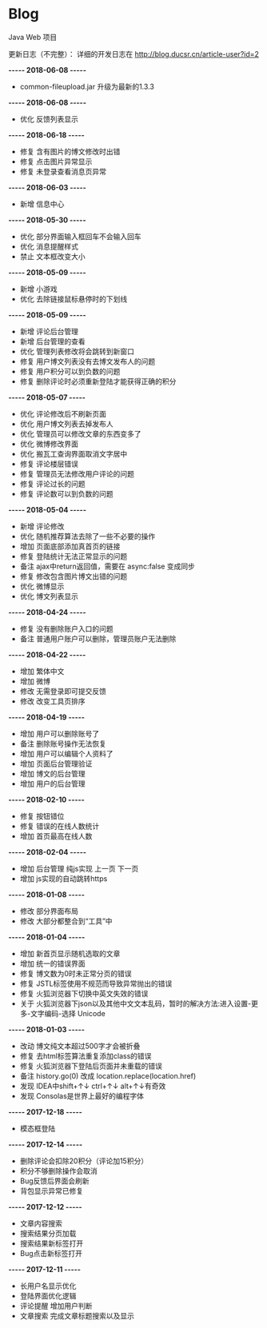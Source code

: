 # Blog
Java Web 项目

更新日志（不完整）：
详细的开发日志在 http://blog.ducsr.cn/article-user?id=2

**----- 2018-06-08 -----**
* common-fileupload.jar 升级为最新的1.3.3

**----- 2018-06-08 -----**
* 优化 反馈列表显示

**----- 2018-06-18 -----**
* 修复 含有图片的博文修改时出错
* 修复 点击图片异常显示
* 修复 未登录查看消息页异常

**----- 2018-06-03 -----**
* 新增 信息中心

**----- 2018-05-30 -----**
* 优化 部分界面输入框回车不会输入回车
* 优化 消息提醒样式
* 禁止 文本框改变大小

**----- 2018-05-09 -----**
* 新增 小游戏
* 优化 去除链接鼠标悬停时的下划线

**----- 2018-05-09 -----**
* 新增 评论后台管理
* 新增 后台管理的查看
* 优化 管理列表修改将会跳转到新窗口
* 修复 用户博文列表没有去博文发布人的问题
* 修复 用户积分可以到负数的问题
* 修复 删除评论时必须重新登陆才能获得正确的积分

**----- 2018-05-07 -----**
* 优化 评论修改后不刷新页面
* 优化 用户博文列表去掉发布人
* 优化 管理员可以修改文章的东西变多了
* 优化 微博修改界面
* 优化 搬瓦工查询界面取消文字居中
* 修复 评论楼层错误
* 修复 管理员无法修改用户评论的问题
* 修复 评论过长的问题
* 修复 评论数可以到负数的问题

**----- 2018-05-04 -----**
* 新增 评论修改
* 优化 随机推荐算法去除了一些不必要的操作
* 增加 页面底部添加真首页的链接
* 修复 登陆统计无法正常显示的问题
* 备注 ajax中return返回值，需要在 async:false 变成同步
* 修复 修改包含图片博文出错的问题
* 优化 微博显示
* 优化 博文列表显示

**----- 2018-04-24 -----**
* 修复 没有删除账户入口的问题
* 备注 普通用户账户可以删除，管理员账户无法删除

**----- 2018-04-22 -----**
* 增加 繁体中文
* 增加 微博
* 修改 无需登录即可提交反馈
* 修改 改变工具页排序


**----- 2018-04-19 -----**
* 增加 用户可以删除账号了
* 备注 删除账号操作无法恢复
* 增加 用户可以编辑个人资料了
* 增加 页面后台管理验证
* 增加 博文的后台管理
* 增加 用户的后台管理

**----- 2018-02-10 -----**
* 修复 按钮错位
* 修复 错误的在线人数统计
* 增加 首页最高在线人数

**----- 2018-02-04 -----**
* 增加 后台管理 纯js实现 上一页 下一页
* 增加 js实现的自动跳转https

**----- 2018-01-08 -----**
* 修改 部分界面布局
* 修改 大部分都整合到“工具”中

**----- 2018-01-04 -----**
* 增加 新首页显示随机选取的文章
* 增加 统一的错误界面
* 修复 博文数为0时未正常分页的错误
* 修复 JSTL标签使用不规范而导致异常抛出的错误
* 修复 火狐浏览器下切换中英文失效的错误
* 关于 火狐浏览器下json以及其他中文文本乱码，暂时的解决方法:进入设置-更多-文字编码-选择 Unicode

**----- 2018-01-03 -----**
* 改动 博文纯文本超过500字才会被折叠
* 修复 去html标签算法重复添加class的错误
* 修复 火狐浏览器下登陆后页面并未重载的错误
* 备注 history.go(0) 改成 location.replace(location.href)
* 发现 IDEA中shift+↑↓ ctrl+↑↓ alt+↑↓有奇效
* 发现 Consolas是世界上最好的编程字体

**----- 2017-12-18 -----**
* 模态框登陆

**----- 2017-12-14 -----**
* 删除评论会扣除20积分（评论加15积分）
* 积分不够删除操作会取消
* Bug反馈后界面会刷新
* 背包显示异常已修复

**----- 2017-12-12 -----**
* 文章内容搜索
* 搜索结果分页加载
* 搜索结果新标签打开
* Bug点击新标签打开

**----- 2017-12-11 -----**
* 长用户名显示优化
* 登陆界面优化逻辑
* 评论提醒 增加用户判断
* 文章搜索 完成文章标题搜索以及显示
